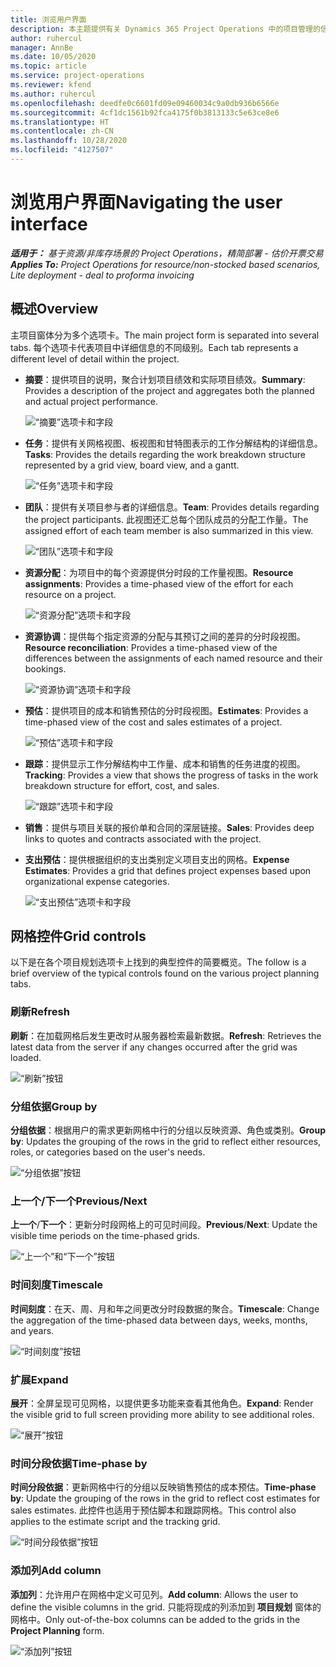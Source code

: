 ```yaml
---
title: 浏览用户界面
description: 本主题提供有关 Dynamics 365 Project Operations 中的项目管理的信息。
author: ruhercul
manager: AnnBe
ms.date: 10/05/2020
ms.topic: article
ms.service: project-operations
ms.reviewer: kfend
ms.author: ruhercul
ms.openlocfilehash: deedfe0c6601fd09e09460034c9a0db936b6566e
ms.sourcegitcommit: 4cf1dc1561b92fca4175f0b3813133c5e63ce8e6
ms.translationtype: HT
ms.contentlocale: zh-CN
ms.lasthandoff: 10/28/2020
ms.locfileid: "4127507"
---
```

# <a name="navigating-the-user-interface"></a><span data-ttu-id="2fd4c-103">浏览用户界面</span><span class="sxs-lookup"><span data-stu-id="2fd4c-103">Navigating the user interface</span></span>

<span data-ttu-id="2fd4c-104">_**适用于：** 基于资源/非库存场景的 Project Operations，精简部署 - 估价开票交易_</span><span class="sxs-lookup"><span data-stu-id="2fd4c-104">_**Applies To:** Project Operations for resource/non-stocked based scenarios, Lite deployment - deal to proforma invoicing_</span></span>

## <a name="overview"></a><span data-ttu-id="2fd4c-105">概述</span><span class="sxs-lookup"><span data-stu-id="2fd4c-105">Overview</span></span>

<span data-ttu-id="2fd4c-106">主项目窗体分为多个选项卡。</span><span class="sxs-lookup"><span data-stu-id="2fd4c-106">The main project form is separated into several tabs.</span></span> <span data-ttu-id="2fd4c-107">每个选项卡代表项目中详细信息的不同级别。</span><span class="sxs-lookup"><span data-stu-id="2fd4c-107">Each tab represents a different level of detail within the project.</span></span>

- <span data-ttu-id="2fd4c-108">**摘要**：提供项目的说明，聚合计划项目绩效和实际项目绩效。</span><span class="sxs-lookup"><span data-stu-id="2fd4c-108">**Summary**: Provides a description of the project and aggregates both the planned and actual project performance.</span></span>

    ![“摘要”选项卡和字段](media/navigation7.png)

- <span data-ttu-id="2fd4c-110">**任务**：提供有关网格视图、板视图和甘特图表示的工作分解结构的详细信息。</span><span class="sxs-lookup"><span data-stu-id="2fd4c-110">**Tasks**: Provides the details regarding the work breakdown structure represented by a grid view, board view, and a gantt.</span></span>

    ![“任务”选项卡和字段](media/navigation8.png)

- <span data-ttu-id="2fd4c-112">**团队**：提供有关项目参与者的详细信息。</span><span class="sxs-lookup"><span data-stu-id="2fd4c-112">**Team**: Provides details regarding the project participants.</span></span> <span data-ttu-id="2fd4c-113">此视图还汇总每个团队成员的分配工作量。</span><span class="sxs-lookup"><span data-stu-id="2fd4c-113">The assigned effort of each team member is also summarized in this view.</span></span>

    ![“团队”选项卡和字段](media/navigation9.png)

- <span data-ttu-id="2fd4c-115">**资源分配**：为项目中的每个资源提供分时段的工作量视图。</span><span class="sxs-lookup"><span data-stu-id="2fd4c-115">**Resource assignments**: Provides a time-phased view of the effort for each resource on a project.</span></span>

    ![“资源分配”选项卡和字段](media/navigation10.png)

- <span data-ttu-id="2fd4c-117">**资源协调**：提供每个指定资源的分配与其预订之间的差异的分时段视图。</span><span class="sxs-lookup"><span data-stu-id="2fd4c-117">**Resource reconciliation**: Provides a time-phased view of the differences between the assignments of each named resource and their bookings.</span></span>

    ![“资源协调”选项卡和字段](media/navigation11.png)

- <span data-ttu-id="2fd4c-119">**预估**：提供项目的成本和销售预估的分时段视图。</span><span class="sxs-lookup"><span data-stu-id="2fd4c-119">**Estimates**: Provides a time-phased view of the cost and sales estimates of a project.</span></span>

    ![“预估”选项卡和字段](media/navigation12.png)

- <span data-ttu-id="2fd4c-121">**跟踪**：提供显示工作分解结构中工作量、成本和销售的任务进度的视图。</span><span class="sxs-lookup"><span data-stu-id="2fd4c-121">**Tracking**: Provides a view that shows the progress of tasks in the work breakdown structure for effort, cost, and sales.</span></span>

    ![“跟踪”选项卡和字段](media/navigation13.png)

- <span data-ttu-id="2fd4c-123">**销售**：提供与项目关联的报价单和合同的深层链接。</span><span class="sxs-lookup"><span data-stu-id="2fd4c-123">**Sales**: Provides deep links to quotes and contracts associated with the project.</span></span>

- <span data-ttu-id="2fd4c-124">**支出预估**：提供根据组织的支出类别定义项目支出的网格。</span><span class="sxs-lookup"><span data-stu-id="2fd4c-124">**Expense Estimates**: Provides a grid that defines project expenses based upon organizational expense categories.</span></span>

    ![“支出预估”选项卡和字段](media/navigation14.png)

## <a name="grid-controls"></a><span data-ttu-id="2fd4c-126">网格控件</span><span class="sxs-lookup"><span data-stu-id="2fd4c-126">Grid controls</span></span>

<span data-ttu-id="2fd4c-127">以下是在各个项目规划选项卡上找到的典型控件的简要概览。</span><span class="sxs-lookup"><span data-stu-id="2fd4c-127">The follow is a brief overview of the typical controls found on the various project planning tabs.</span></span>

### <a name="refresh"></a><span data-ttu-id="2fd4c-128">刷新​​</span><span class="sxs-lookup"><span data-stu-id="2fd4c-128">Refresh</span></span>

<span data-ttu-id="2fd4c-129">**刷新**：在加载网格后发生更改时从服务器检索最新数据。</span><span class="sxs-lookup"><span data-stu-id="2fd4c-129">**Refresh**: Retrieves the latest data from the server if any changes occurred after the grid was loaded.</span></span>

![“刷新”按钮](media/navigation7.png)

### <a name="group-by"></a><span data-ttu-id="2fd4c-131">分组依据</span><span class="sxs-lookup"><span data-stu-id="2fd4c-131">Group by</span></span>

<span data-ttu-id="2fd4c-132">**分组依据**：根据用户的需求更新网格中行的分组以反映资源、角色或类别。</span><span class="sxs-lookup"><span data-stu-id="2fd4c-132">**Group by**: Updates the grouping of the rows in the grid to reflect either resources, roles, or categories based on the user's needs.</span></span>

![“分组依据”按钮](media/navigation6.png)

### <a name="previousnext"></a><span data-ttu-id="2fd4c-134">上一个/下一个</span><span class="sxs-lookup"><span data-stu-id="2fd4c-134">Previous/Next</span></span>

<span data-ttu-id="2fd4c-135">**上一个**/**下一个**：更新分时段网格上的可见时间段。</span><span class="sxs-lookup"><span data-stu-id="2fd4c-135">**Previous**/**Next**: Update the visible time periods on the time-phased grids.</span></span>

![“上一个”和“下一个”按钮](media/navigation2.png)

### <a name="timescale"></a><span data-ttu-id="2fd4c-137">时间刻度</span><span class="sxs-lookup"><span data-stu-id="2fd4c-137">Timescale</span></span>

<span data-ttu-id="2fd4c-138">**时间刻度**：在天、周、月和年之间更改分时段数据的聚合。</span><span class="sxs-lookup"><span data-stu-id="2fd4c-138">**Timescale**: Change the aggregation of the time-phased data between days, weeks, months, and years.</span></span>

![“时间刻度”按钮](media/navigation3.png)

### <a name="expand"></a><span data-ttu-id="2fd4c-140">扩展</span><span class="sxs-lookup"><span data-stu-id="2fd4c-140">Expand</span></span>

<span data-ttu-id="2fd4c-141">**展开**：全屏呈现可见网格，以提供更多功能来查看其他角色。</span><span class="sxs-lookup"><span data-stu-id="2fd4c-141">**Expand**: Render the visible grid to full screen providing more ability to see additional roles.</span></span>

![“展开”按钮](media/navigation4.png)

### <a name="time-phase-by"></a><span data-ttu-id="2fd4c-143">时间分段依据</span><span class="sxs-lookup"><span data-stu-id="2fd4c-143">Time-phase by</span></span>

<span data-ttu-id="2fd4c-144">**时间分段依据**：更新网格中行的分组以反映销售预估的成本预估。</span><span class="sxs-lookup"><span data-stu-id="2fd4c-144">**Time-phase by**: Update the grouping of the rows in the grid to reflect cost estimates for sales estimates.</span></span> <span data-ttu-id="2fd4c-145">此控件也适用于预估脚本和跟踪网格。</span><span class="sxs-lookup"><span data-stu-id="2fd4c-145">This control also applies to the estimate script and the tracking grid.</span></span>

![“时间分段依据”按钮](media/navigation0.png)

### <a name="add-column"></a><span data-ttu-id="2fd4c-147">添加列</span><span class="sxs-lookup"><span data-stu-id="2fd4c-147">Add column</span></span>

<span data-ttu-id="2fd4c-148">**添加列**：允许用户在网格中定义可见列。</span><span class="sxs-lookup"><span data-stu-id="2fd4c-148">**Add column**: Allows the user to define the visible columns in the grid.</span></span> <span data-ttu-id="2fd4c-149">只能将现成的列添加到 **项目规划** 窗体的网格中。</span><span class="sxs-lookup"><span data-stu-id="2fd4c-149">Only out-of-the-box columns can be added to the grids in the **Project Planning** form.</span></span>

![“添加列”按钮](media/navigation5.png)
